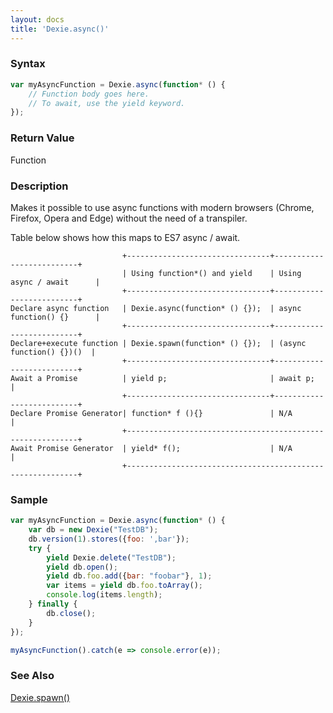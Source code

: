 ```yaml
---
layout: docs
title: 'Dexie.async()'
---
```


### Syntax

```javascript
var myAsyncFunction = Dexie.async(function* () {
    // Function body goes here.
    // To await, use the yield keyword.
});
```

### Return Value

Function

### Description

Makes it possible to use async functions with modern browsers (Chrome, Firefox, Opera and Edge) without the need of a transpiler.

Table below shows how this maps to ES7 async / await.
```
                         +--------------------------------+--------------------------+
                         | Using function*() and yield    | Using async / await      |
                         +--------------------------------+--------------------------+
Declare async function   | Dexie.async(function* () {});  | async function() {}      |
                         +--------------------------------+--------------------------+
Declare+execute function | Dexie.spawn(function* () {});  | (async function() {})()  |
                         +--------------------------------+--------------------------+
Await a Promise          | yield p;                       | await p;                 |
                         +--------------------------------+--------------------------+
Declare Promise Generator| function* f (){}               | N/A                      |
                         +-----------------------------------------------------------+
Await Promise Generator  | yield* f();                    | N/A                      |
                         +-----------------------------------------------------------+

```

### Sample

```javascript
var myAsyncFunction = Dexie.async(function* () {
    var db = new Dexie("TestDB");
    db.version(1).stores({foo: ',bar'});
    try {
        yield Dexie.delete("TestDB");
        yield db.open();
        yield db.foo.add({bar: "foobar"}, 1);
        var items = yield db.foo.toArray();
        console.log(items.length);
    } finally {
        db.close();
    }
});

myAsyncFunction().catch(e => console.error(e));

```

### See Also
[Dexie.spawn()](Dexie.spawn())
